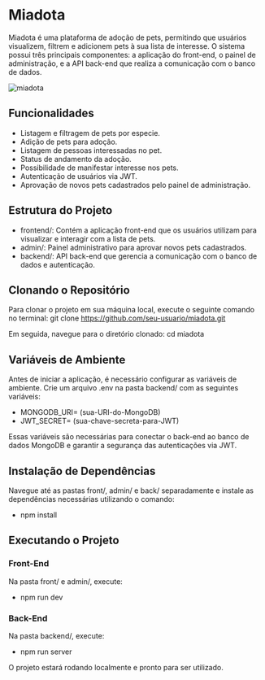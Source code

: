 # Miadota

Miadota é uma plataforma de adoção de pets, permitindo que usuários visualizem, filtrem e adicionem pets à sua lista de interesse. O sistema possui três principais componentes: a aplicação do front-end, o painel de administração, e a API back-end que realiza a comunicação com o banco de dados.

![miadota](https://github.com/user-attachments/assets/7ec9fe60-c76b-4e82-ae1e-82d386fdf6b8)


## Funcionalidades
- Listagem e filtragem de pets por especie.
- Adição de pets para adoção.
- Listagem de pessoas interessadas no pet.
- Status de andamento da adoção.
- Possibilidade de manifestar interesse nos pets.
- Autenticação de usuários via JWT.
- Aprovação de novos pets cadastrados pelo painel de administração.

## Estrutura do Projeto
- frontend/: Contém a aplicação front-end que os usuários utilizam para visualizar e interagir com a lista de pets.
- admin/: Painel administrativo para aprovar novos pets cadastrados.
- backend/: API back-end que gerencia a comunicação com o banco de dados e autenticação.

## Clonando o Repositório
Para clonar o projeto em sua máquina local, execute o seguinte comando no terminal:
git clone https://github.com/seu-usuario/miadota.git

Em seguida, navegue para o diretório clonado:
cd miadota

## Variáveis de Ambiente
Antes de iniciar a aplicação, é necessário configurar as variáveis de ambiente. Crie um arquivo .env na pasta backend/ com as seguintes variáveis:

- MONGODB_URI= (sua-URI-do-MongoDB)
- JWT_SECRET= (sua-chave-secreta-para-JWT)
  
Essas variáveis são necessárias para conectar o back-end ao banco de dados MongoDB e garantir a segurança das autenticações via JWT.

## Instalação de Dependências
Navegue até as pastas front/, admin/ e back/ separadamente e instale as dependências necessárias utilizando o comando:

- npm install

## Executando o Projeto

### Front-End
Na pasta front/ e admin/, execute:
- npm run dev

### Back-End
Na pasta backend/, execute:
- npm run server

O projeto estará rodando localmente e pronto para ser utilizado.






